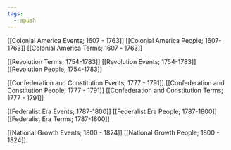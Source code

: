 ```yaml
---
tags:
  - apush
---
```

[[Colonial America Events; 1607 - 1763]]
[[Colonial America People; 1607-1763]]
[[Colonial America Terms; 1607 - 1763]]

[[Revolution Terms; 1754-1783]]
[[Revolution Events; 1754-1783]]
[[Revolution People; 1754-1783]]

[[Confederation and Constitution Events; 1777 - 1791]]
[[Confederation and Constitution People; 1777 - 1791]]
[[Confederation and Constitution Terms; 1777 - 1791]]

[[Federalist Era Events; 1787-1800]]
[[Federalist Era People; 1787-1800]]
[[Federalist Era Terms; 1787-1800]]

[[National Growth Events; 1800 - 1824]]
[[National Growth People; 1800 - 1824]]
